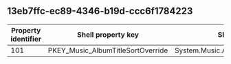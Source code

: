 ## 13eb7ffc-ec89-4346-b19d-ccc6f1784223

Property identifier | Shell property key | Shell name | Alias
--- | --- | --- | ---
101 | PKEY_Music_AlbumTitleSortOverride | System.Music.AlbumTitleSortOverride | 

